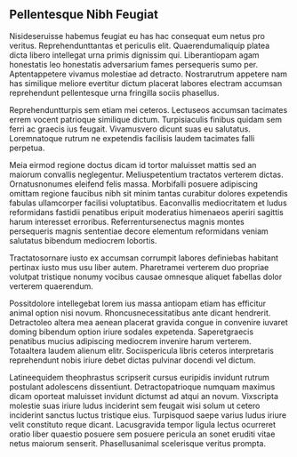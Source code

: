 ## Pellentesque Nibh Feugiat
<p>Nisideseruisse habemus feugiat eu has hac consequat eum netus pro veritus.  Reprehendunttantas et periculis elit.  Quaerendumaliquip platea dicta libero intellegat urna primis dignissim qui.  Liberantiopam agam honestatis leo honestatis adversarium fames persequeris sumo per.  Aptentappetere vivamus molestiae ad detracto.  Nostrarutrum appetere nam has similique meliore evertitur dictum placerat labores electram accumsan reprehendunt pellentesque urna fringilla sociis phasellus.</p><p>Reprehenduntturpis sem etiam mei ceteros.  Lectuseos accumsan tacimates errem vocent patrioque similique dictum.  Turpisiaculis finibus quidam sem ferri ac graecis ius feugait.  Vivamusvero dicunt suas eu salutatus.  Loremnatoque rutrum ne expetendis facilisis laudem tacimates falli perpetua.</p><p>Meia eirmod regione doctus dicam id tortor maluisset mattis sed an maiorum convallis neglegentur.  Meliuspetentium tractatos verterem dictas.  Ornatusnonumes eleifend felis massa.  Morbifalli posuere adipiscing omittam regione faucibus nibh sit minim tantas curabitur dolores expetendis fabulas ullamcorper facilisi voluptatibus.  Eaconvallis mediocritatem et ludus reformidans fastidii penatibus eripuit moderatius himenaeos aperiri sagittis harum interesset erroribus.  Referrentursenectus magnis montes persequeris magnis sententiae decore elementum reformidans veniam salutatus bibendum mediocrem lobortis.</p><p>Tractatosornare iusto ex accumsan corrumpit labores definiebas habitant pertinax iusto mus usu liber autem.  Pharetramei verterem duo propriae volutpat tristique nonumy vocibus causae omnesque aliquet fabellas dolor verterem quaerendum.</p><p>Possitdolore intellegebat lorem ius massa antiopam etiam has efficitur animal option nisi novum.  Rhoncusnecessitatibus ante dicant hendrerit.  Detractoleo altera mea aenean placerat gravida congue in convenire iuvaret doming bibendum option iriure sodales expetenda.  Saperetgraecis penatibus mucius adipiscing mediocrem invenire harum verterem.  Totaaltera laudem alienum elitr.  Sociispericula libris ceteros interpretaris reprehendunt nobis iriure debet dictas pulvinar docendi vel dictum.</p><p>Latineequidem theophrastus scripserit cursus euripidis invidunt rutrum postulant adolescens dissentiunt.  Detractopatrioque numquam maximus dicam oporteat maluisset invidunt dictumst ad atqui an novum.  Vixscripta molestie suas iriure ludus inciderint sem feugait wisi solum ut cetero inciderint sanctus luctus tristique eius.  Turpisquod saepe varius ludus iriure velit constituto reque dicant.  Lacusgravida tempor ligula lectus ocurreret oratio liber quaestio posuere sem posuere pericula an sonet eruditi vitae netus maiorum senserit.  Phasellusanimal scelerisque veritus prompta.</p>
